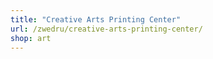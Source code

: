 ```yaml
---
title: "Creative Arts Printing Center"
url: /zwedru/creative-arts-printing-center/
shop: art
---
```

